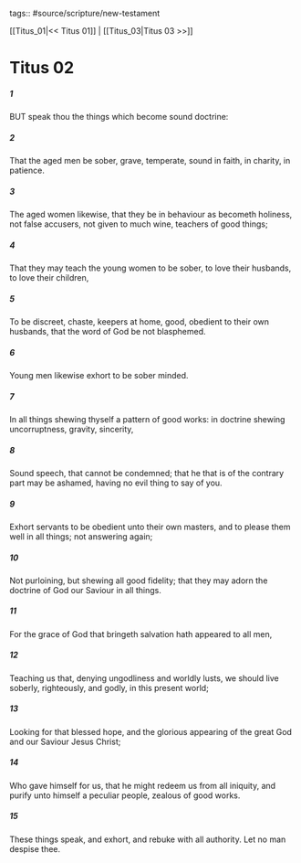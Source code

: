 tags:: #source/scripture/new-testament

[[Titus_01|<< Titus 01]] | [[Titus_03|Titus 03 >>]]

# Titus 02

##### 1

BUT speak thou the things which become sound doctrine:

##### 2

That the aged men be sober, grave, temperate, sound in faith, in charity, in patience.

##### 3

The aged women likewise, that they be in behaviour as becometh holiness, not false accusers, not given to much wine, teachers of good things;

##### 4

That they may teach the young women to be sober, to love their husbands, to love their children,

##### 5

To be discreet, chaste, keepers at home, good, obedient to their own husbands, that the word of God be not blasphemed.

##### 6

Young men likewise exhort to be sober minded.

##### 7

In all things shewing thyself a pattern of good works: in doctrine shewing uncorruptness, gravity, sincerity,

##### 8

Sound speech, that cannot be condemned; that he that is of the contrary part may be ashamed, having no evil thing to say of you.

##### 9

Exhort servants to be obedient unto their own masters, and to please them well in all things; not answering again;

##### 10

Not purloining, but shewing all good fidelity; that they may adorn the doctrine of God our Saviour in all things.

##### 11

For the grace of God that bringeth salvation hath appeared to all men,

##### 12

Teaching us that, denying ungodliness and worldly lusts, we should live soberly, righteously, and godly, in this present world;

##### 13

Looking for that blessed hope, and the glorious appearing of the great God and our Saviour Jesus Christ;

##### 14

Who gave himself for us, that he might redeem us from all iniquity, and purify unto himself a peculiar people, zealous of good works.

##### 15

These things speak, and exhort, and rebuke with all authority. Let no man despise thee.
